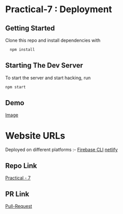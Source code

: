 # Practical-7 :  Deployment

## Getting Started

Clone this repo and install dependencies with

```bash
  npm install
```

## Starting The Dev Server

To start the server and start hacking, run

```bash
npm start
```

## Demo 
[Image]()

# Website URLs
Deployed on different platforms :-
[Firebase CLI](https://react-mn-pr-7.web.app/)
[netlify](https://eager-nobel-b52ce7.netlify.app/)

## Repo Link
[Practical - 7](https://github.com/mansinakrani/ReactJS_PR-7_Deployment.git)

## PR Link
[Pull-Request]() 